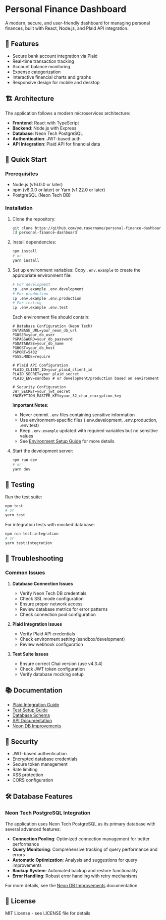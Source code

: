 # Personal Finance Dashboard

A modern, secure, and user-friendly dashboard for managing personal finances, built with React, Node.js, and Plaid API integration.

## 🌟 Features

- Secure bank account integration via Plaid
- Real-time transaction tracking
- Account balance monitoring
- Expense categorization
- Interactive financial charts and graphs
- Responsive design for mobile and desktop

## 🏗️ Architecture

The application follows a modern microservices architecture:

- **Frontend**: React with TypeScript
- **Backend**: Node.js with Express
- **Database**: Neon Tech PostgreSQL
- **Authentication**: JWT-based auth
- **API Integration**: Plaid API for financial data

## 🚀 Quick Start

### Prerequisites

- Node.js (v16.0.0 or later)
- npm (v8.0.0 or later) or Yarn (v1.22.0 or later)
- PostgreSQL (Neon Tech DB)

### Installation

1. Clone the repository:
   ```bash
   git clone https://github.com/yourusername/personal-finance-dashboard.git
   cd personal-finance-dashboard
   ```

2. Install dependencies:
   ```bash
   npm install
   # or
   yarn install
   ```

3. Set up environment variables:
   Copy `.env.example` to create the appropriate environment file:
   ```bash
   # For development
   cp .env.example .env.development
   # For production
   cp .env.example .env.production
   # For testing
   cp .env.example .env.test
   ```

   Each environment file should contain:
   ```env
   # Database Configuration (Neon Tech)
   DATABASE_URL=your_neon_db_url
   PGUSER=your_db_user
   PGPASSWORD=your_db_password
   PGDATABASE=your_db_name
   PGHOST=your_db_host
   PGPORT=5432
   PGSSLMODE=require

   # Plaid API Configuration
   PLAID_CLIENT_ID=your_plaid_client_id
   PLAID_SECRET=your_plaid_secret
   PLAID_ENV=sandbox # or development/production based on environment
   
   # Security Configuration
   JWT_SECRET=your_jwt_secret
   ENCRYPTION_MASTER_KEY=your_32_char_encryption_key
   ```

   **Important Notes:**
   - Never commit `.env` files containing sensitive information
   - Use environment-specific files (.env.development, .env.production, .env.test)
   - Keep `.env.example` updated with required variables but no sensitive values
   - See [Environment Setup Guide](./CODE-QUALITY.md#environment-configuration) for more details

4. Start the development server:
   ```bash
   npm run dev
   # or
   yarn dev
   ```

## 🧪 Testing

Run the test suite:

```bash
npm test
# or
yarn test
```

For integration tests with mocked database:
```bash
npm run test:integration
# or
yarn test:integration
```

## 🔧 Troubleshooting

### Common Issues

1. **Database Connection Issues**
   - Verify Neon Tech DB credentials
   - Check SSL mode configuration
   - Ensure proper network access
   - Review database metrics for error patterns
   - Check connection pool configuration

2. **Plaid Integration Issues**
   - Verify Plaid API credentials
   - Check environment setting (sandbox/development)
   - Review webhook configuration

3. **Test Suite Issues**
   - Ensure correct Chai version (use v4.3.4)
   - Check JWT token configuration
   - Verify database mocking setup

## 📚 Documentation

- [Plaid Integration Guide](./documentation/plaid-implementation.md)
- [Test Setup Guide](./TEST-SETUP.md)
- [Database Schema](./DATABASE-SCHEMA.md)
- [API Documentation](./documentation/api-docs.md)
- [Neon DB Improvements](./NEON-DB-IMPROVEMENTS.md)

## 🔐 Security

- JWT-based authentication
- Encrypted database credentials
- Secure token management
- Rate limiting
- XSS protection
- CORS configuration

## 🛠️ Database Features

### Neon Tech PostgreSQL Integration

The application uses Neon Tech PostgreSQL as its primary database with several advanced features:

- **Connection Pooling**: Optimized connection management for better performance
- **Query Monitoring**: Comprehensive tracking of query performance and errors
- **Automatic Optimization**: Analysis and suggestions for query improvements
- **Backup System**: Automated backup and restore functionality
- **Error Handling**: Robust error handling with retry mechanisms

For more details, see the [Neon DB Improvements](./NEON-DB-IMPROVEMENTS.md) documentation.

## 📝 License

MIT License - see LICENSE file for details
